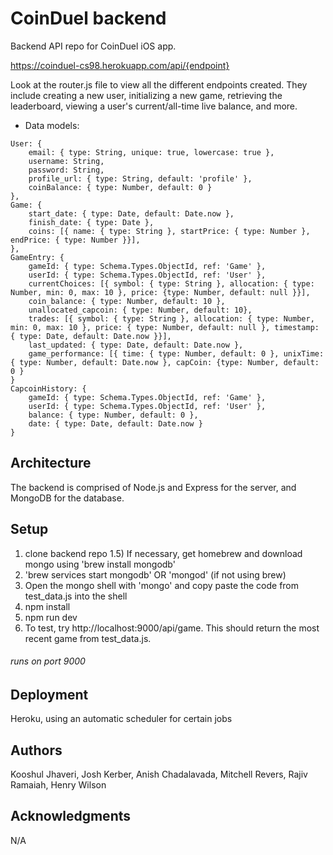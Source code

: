 # CoinDuel backend

Backend API repo for CoinDuel iOS app.

https://coinduel-cs98.herokuapp.com/api/{endpoint}

Look at the router.js file to view all the different endpoints created. They include creating a new user, initializing a new game, retrieving the leaderboard, viewing a user's current/all-time live balance, and more.

* Data models:

```
User: {
    email: { type: String, unique: true, lowercase: true },
    username: String,
    password: String,
    profile_url: { type: String, default: 'profile' },
    coinBalance: { type: Number, default: 0 }
},
Game: {
    start_date: { type: Date, default: Date.now },
    finish_date: { type: Date },
    coins: [{ name: { type: String }, startPrice: { type: Number }, endPrice: { type: Number }}],
},
GameEntry: {
    gameId: { type: Schema.Types.ObjectId, ref: 'Game' },
    userId: { type: Schema.Types.ObjectId, ref: 'User' },
    currentChoices: [{ symbol: { type: String }, allocation: { type: Number, min: 0, max: 10 }, price: {type: Number, default: null }}],
    coin_balance: { type: Number, default: 10 },
    unallocated_capcoin: { type: Number, default: 10},
    trades: [{ symbol: { type: String }, allocation: { type: Number, min: 0, max: 10 }, price: { type: Number, default: null }, timestamp: { type: Date, default: Date.now }}],
    last_updated: { type: Date, default: Date.now },
    game_performance: [{ time: { type: Number, default: 0 }, unixTime: { type: Number, default: Date.now }, capCoin: {type: Number, default: 0 }
}
CapcoinHistory: {
    gameId: { type: Schema.Types.ObjectId, ref: 'Game' },
    userId: { type: Schema.Types.ObjectId, ref: 'User' },
    balance: { type: Number, default: 0 },
    date: { type: Date, default: Date.now }
}
```
## Architecture

The backend is comprised of Node.js and Express for the server, and MongoDB for the database.

## Setup

1) clone backend repo
1.5) If necessary, get homebrew and download mongo using 'brew install mongodb'
2) 'brew services start mongodb' OR 'mongod' (if not using brew)
3) Open the mongo shell with 'mongo' and copy paste the code from test_data.js into the shell
4) npm install
5) npm run dev
6) To test, try http://localhost:9000/api/game. This should return the most recent game from test_data.js.
###### runs on port 9000

## Deployment

Heroku, using an automatic scheduler for certain jobs

## Authors

Kooshul Jhaveri, Josh Kerber, Anish Chadalavada, Mitchell Revers, Rajiv Ramaiah, Henry Wilson

## Acknowledgments

N/A

